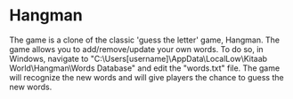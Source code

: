 # Hangman

The game is a clone of the classic 'guess the letter' game, Hangman.
The game allows you to add/remove/update your own words. To do so, in Windows, navigate to "C:\Users\[username]\AppData\LocalLow\Kitaab World\Hangman\Words Database" and edit the "words.txt" file. The game will recognize the new words and will give players the chance to guess the new words.
